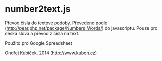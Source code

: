 number2text.js
============

Převod čísla do textové podoby. Převedeno podle (http://pear.php.net/package/Numbers_Words/) do javascriptu. Pouze pro česká slova a převod z čísla na text.

Použito pro Google Spreadsheet

Ondřej Kubíček, 2014 (http://www.kubon.cz)
